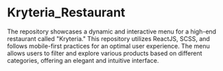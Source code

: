# Kryteria_Restaurant
The repository showcases a dynamic and interactive menu for a high-end restaurant called "Kryteria." This repository utilizes ReactJS, SCSS, and follows mobile-first practices for an optimal user experience. The menu allows users to filter and explore various products based on different categories, offering an elegant and intuitive interface.
